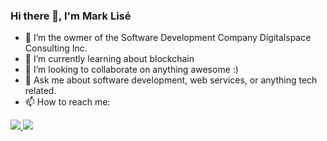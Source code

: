 ### Hi there 👋, I'm Mark Lisé

- 🔭 I’m the owmer of the Software Development Company Digitalspace Consulting Inc.
- 🌱 I’m currently learning about blockchain
- 👯 I’m looking to collaborate on anything awesome :)
- 💬 Ask me about software development, web services, or anything tech related.
- 📫 How to reach me: 
<p >
  <a href="https://twitter.com/marklise">
    <img src="https://img.shields.io/badge/-Twitter-1ca0f1?style=flat-square&labelColor=1ca0f1&logo=twitter&logoColor=white&link=https://twitter.com/marklise">
   <a/>
  <a href="https://www.linkedin.com/in/marklise/">
    <img src="https://img.shields.io/badge/-LinkedIn-blue?style=flat-square&logo=Linkedin&logoColor=white&link=https://www.linkedin.com/in/marklise/">
  <a/>
</p>

